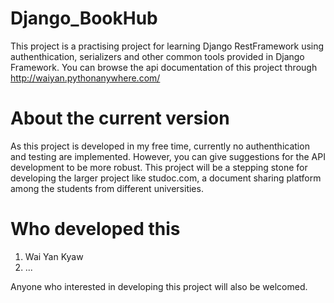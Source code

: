 # Django_BookHub

This project is a practising project for learning Django RestFramework using authenthication, serializers and other common tools provided in Django Framework.
You can browse the api documentation of this project through http://waiyan.pythonanywhere.com/

# About the current version

As this project is developed in my free time, currently no authenthication and testing are implemented. However, you can give suggestions for the API development to be more robust. This project will be a stepping stone for developing the larger project like studoc.com, a document sharing platform among the students from different universities.

# Who developed this

1. Wai Yan Kyaw
2. ...

Anyone who interested in developing this project will also be welcomed.
